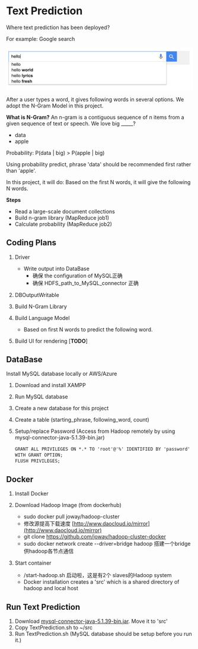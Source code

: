 # Text Prediction #
Where text prediction has been deployed?

For example:
Google search

<p align="center">
  <img src="./google_search.png" alt="Size Limit CLI" width="738">
</p>

After a user types a word, it gives following words in several options.
We adopt the N-Gram Model in this project.

**What is N-Gram?** 
An n-gram is a contiguous sequence of n items from a given sequence of text or speech.
We love big _____?
- data
- apple

Probability:
P(data | big) > P(apple | big)

Using probability predict, phrase 'data' should be recommended first rather than 'apple'.

In this project, it will do: Based on the first N words, it will give the following N words.

**Steps** 
- Read a large-scale document collections
- Build n-gram library (MapReduce job1)
- Calculate probability (MapReduce job2)


## Coding Plans ##

1. Driver
   * Write output into DataBase
     * 确保 the configuration of MySQL正确
     * 确保 HDFS_path_to_MySQL_connector 正确

2. DBOutputWritable

3. Build N-Gram Library

4. Build Language Model
   * Based on first N words to predict the following word.

5. Build UI for rendering [**TODO**]


## DataBase ##

Install MySQL database locally or AWS/Azure
1. Download and install XAMPP

2. Run MySQL database

3. Create a new database for this project

4. Create a table (starting_phrase, following_word, count)

5. Setup/replace Password (Access from Hadoop remotely by using mysql-connector-java-5.1.39-bin.jar)
   ```shell
   GRANT ALL PRIVILEGES ON *.* TO 'root'@'%' IDENTIFIED BY 'password' WITH GRANT OPTION;
   FLUSH PRIVILEGES;
   ```


## Docker ##

1. Install Docker

2. Download Hadoop Image (from dockerhub)
   * sudo docker pull joway/hadoop-cluster
   * 修改源提高下载速度 [http://www.daocloud.io/mirror](http://www.daocloud.io/mirror)
   * git clone https://github.com/joway/hadoop-cluster-docker
   * sudo docker network create --driver=bridge hadoop 搭建一个bridge供hadoop各节点通信
   
3. Start container
   * /start-hadoop.sh 启动啦，这是有2个 slaves的Hadoop system
   * Docker installation creates a 'src' which is a shared directory of hadoop and local host
   
## Run Text Prediction ##
   1. Download [mysql-connector-java-5.1.39-bin.jar](http://dev.mysql.com/downloads/connector/j/). Move it to 
     'src'
   2. Copy TextPrediction.sh to ~/src
   3. Run TextPrediction.sh (MySQL database should be setup before you run it.)


   
   
